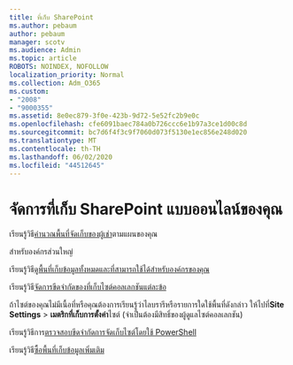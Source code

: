 ```yaml
---
title: ที่เก็บ SharePoint
ms.author: pebaum
author: pebaum
manager: scotv
ms.audience: Admin
ms.topic: article
ROBOTS: NOINDEX, NOFOLLOW
localization_priority: Normal
ms.collection: Adm_O365
ms.custom:
- "2008"
- "9000355"
ms.assetid: 8e0ec879-3f0e-423b-9d72-5e52fc2b9e0c
ms.openlocfilehash: cfe6091baec784a0b726ccc6e1b97a3ce1d00c8d
ms.sourcegitcommit: bc7d6f4f3c9f7060d073f5130e1ec856e248d020
ms.translationtype: MT
ms.contentlocale: th-TH
ms.lasthandoff: 06/02/2020
ms.locfileid: "44512645"
---
```

# <a name="manage-your-sharepoint-online-storage"></a>จัดการที่เก็บ SharePoint แบบออนไลน์ของคุณ

เรียนรู้วิธี[คํานวณพื้นที่จัดเก็บของผู้เช่า](https://docs.microsoft.com/office365/servicedescriptions/sharepoint-online-service-description/sharepoint-online-limits?redirectedfrom=MSDN#limits-by-plan)ตามแผนของคุณ

สําหรับองค์กรส่วนใหญ่

เรียนรู้วิธี[ดูพื้นที่เก็บข้อมูลทั้งหมดและที่สามารถใช้ได้สําหรับองค์กรของคุณ](https://docs.microsoft.com/sharepoint/manage-site-collection-storage-limits)

เรียนรู้วิธี[จัดการขีดจํากัดของที่เก็บไซต์คอลเลกชันแต่ละข้อ](https://docs.microsoft.com/sharepoint/manage-site-collection-storage-limits#manage-individual-site-storage-limits)

ถ้าไซต์ของคุณไม่มีเนื้อที่หรือคุณต้องการเรียนรู้ว่าไลบรารีหรือรายการใดใช้พื้นที่ดังกล่าว ให้ไปที่**Site Settings**  >  **เมตริกที่เก็บการตั้งค่า**ไซต์ (จําเป็นต้องมีสิทธิ์ของผู้ดูแลไซต์คอลเลกชัน)

เรียนรู้วิธีการ[ตรวจสอบขีดจํากัดการจัดเก็บไซต์โดยใช้ PowerShell](https://docs.microsoft.com/sharepoint/manage-site-collection-storage-limits#monitor-site-storage-limits-by-using-powershell)

เรียนรู้วิธี[ซื้อพื้นที่เก็บข้อมูลเพิ่มเติม](https://docs.microsoft.com/microsoft-365/commerce/add-storage-space) 
  